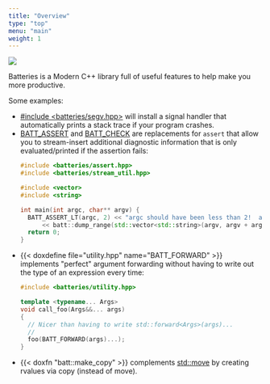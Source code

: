 ```yaml
---
title: "Overview"
type: "top"
menu: "main"
weight: 1
---
```

![](/images/BatteriesLogo.png)

Batteries is a Modern C++ library full of useful features to help make you more productive.

Some examples:

- [#include <batteries/segv.hpp>](/headers/segv) will install a signal handler that automatically prints a stack trace if your program crashes.
- [BATT_ASSERT](/headers/assert) and [BATT_CHECK](/headers/assert) are replacements for `assert` that allow you to stream-insert additional diagnostic information that is only evaluated/printed if the assertion fails: 
  ```c++
  #include <batteries/assert.hpp>
  #include <batteries/stream_util.hpp>
  
  #include <vector>
  #include <string>
  
  int main(int argc, char** argv) {
    BATT_ASSERT_LT(argc, 2) << "argc should have been less than 2!  argv=" 
        << batt::dump_range(std::vector<std::string>(argv, argv + argc), batt::Pretty::True);
    return 0;
  }
  ```
- {{< doxdefine file="utility.hpp" name="BATT_FORWARD" >}} implements "perfect" argument forwarding without having to write out the type of an expression every time:
  ```c++
  #include <batteries/utility.hpp>
  
  template <typename... Args>
  void call_foo(Args&&... args) 
  {
    // Nicer than having to write std::forward<Args>(args)...
    //
    foo(BATT_FORWARD(args)...);
  }
  ```
- {{< doxfn "batt::make_copy" >}} complements [std::move](https://en.cppreference.com/w/cpp/utility/move) by creating rvalues via copy (instead of move).
